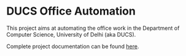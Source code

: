 # DUCS Office Automation

This project aims at automating the office work in the Department of Computer Science, University of Delhi (aka DUCS).

Complete project documentation can be found [here](https://ducs-office.github.io/ducs-office-automation-docs/docs/getting-started/).
